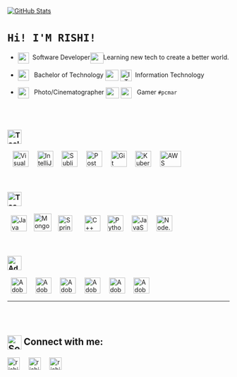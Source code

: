 [<img title="GitHub Stats" src="https://github-readme-stats.vercel.app/api?username=rishim1408&show_icons=true&theme=vue&hide=prs,issues,contribs"/>](https://github.com/RishiM1408?tab=repositories)

# `Hi! I'M RISHI!`

<!---
RishiM1408/RishiM1408 is a ✨ special ✨ repository because its `README.md` (this file) appears on your GitHub profile.
You can click the Preview link to take a look at your changes.
--->

- <img align="center" height="25px" src="https://pics.freeicons.io/uploads/icons/png/14760371461555931396-512.png"/>&nbsp; Software Developer<img align="center" height="25px" width="30px" src="https://img.icons8.com/ios/50/000000/vertical-line.png" />Learning new tech to create a better world.

- <img align="center" height="25px" src="https://user-images.githubusercontent.com/44945139/108477995-f59aa100-72b9-11eb-8cbc-a0d4f92c9449.png"/> &nbsp; Bachelor of Technology
[<img align="center" height="25px" width="30px" src="https://img.icons8.com/ios/50/000000/vertical-line.png" />](#)
[<img align="center" title="IoT" alt="IoT" width="26px" src="https://img.icons8.com/ios-filled/50/000000/internet-of-things.png" />](#)&nbsp; Information Technology
- [<img align="center" height="25px" src="https://pics.freeicons.io/uploads/icons/png/6684101501555931400-512.png"/>](#) &nbsp; Photo/Cinematographer
[<img align="center" height="25px" width="30px" src="https://img.icons8.com/ios/50/000000/vertical-line.png" />](#)
[<img align="center" width="25px" src="https://pics.freeicons.io/uploads/icons/png/9364660901536063363-512.png"/>](#) &nbsp; Gamer `#pcmar`

<br>

<br>

<!-- # **Skills** -->
### <img align="center" title="Tools" alt="Tools" height="32px" src="https://img.shields.io/badge/TechStack-Tools-%23434C5E.svg?&style=for-the-badge&logoColor=white&labelColor=2E3440" />&nbsp;
&nbsp;&nbsp;
<img src="https://cdn.worldvectorlogo.com/logos/visual-studio-code-1.svg"
alt="Visual Studio Code"
title="Visual Studio Code"
height="36"
width="36"
/>&nbsp;&nbsp;&nbsp;&nbsp;
<img src="https://cdn.worldvectorlogo.com/logos/intellij-idea-1.svg"
alt="IntelliJ Idea"
title="IntelliJ Idea"
height="36"
width="36"
/>&nbsp;&nbsp;&nbsp;&nbsp;
<img src="https://cdn.worldvectorlogo.com/logos/sublime-text.svg"
alt="Sublime Text"
title="Sublime Text"
height="36"
width="36"
/>&nbsp;&nbsp;&nbsp;&nbsp;
<img src="https://www.vectorlogo.zone/logos/getpostman/getpostman-icon.svg"
alt="Postman"
alt="Postman"
title="Postman"
height="36"
width="36"
/>&nbsp;&nbsp;&nbsp;&nbsp;
<img src="https://www.vectorlogo.zone/logos/git-scm/git-scm-icon.svg"
alt="Git"
title="Git"
height="36"
width="36"
/>&nbsp;&nbsp;&nbsp;&nbsp;
<img src="https://www.vectorlogo.zone/logos/kubernetes/kubernetes-icon.svg"
alt="Kubernetes"
title="Kubernetes"
height="36"
width="36"
/>&nbsp;&nbsp;&nbsp;&nbsp;
<img src="https://cdn.worldvectorlogo.com/logos/aws-2.svg"
alt="AWS"
title="AWS"
height="36"
width="48"
/>

<br>

### <img align="center" title="Technologies" alt="Technologies" height="32px" src="https://img.shields.io/badge/TechStack-Technologies-%23434C5E.svg?&style=for-the-badge&logoColor=white&labelColor=2E3440" />&nbsp;
&nbsp;&nbsp;<img src="https://cdn.worldvectorlogo.com/logos/java-14.svg"
alt="Java"
title="Java"
height="36"
width="36"
/> &nbsp;&nbsp;
<img src="https://cdn.worldvectorlogo.com/logos/mongodb-icon-1.svg"
alt="MongoDB"
title="MongoDB"
height="40"
width=""
/>&nbsp;&nbsp;&nbsp;
<img src="https://cdn.worldvectorlogo.com/logos/spring-3.svg"
alt="Spring"
title="Spring"
height="36"
width="32"
/>&nbsp;&nbsp;&nbsp;&nbsp;&nbsp;&nbsp;
<img src="https://cdn.worldvectorlogo.com/logos/c.svg"
alt="C++"
title="C++"
height="36"
width="36"
/>&nbsp;&nbsp;&nbsp;
<img src="https://cdn.worldvectorlogo.com/logos/python-5.svg"
alt="Python"
title="Python"
height="36"
width="36"
/>&nbsp;&nbsp;&nbsp;&nbsp;
<img src="https://cdn.worldvectorlogo.com/logos/logo-javascript.svg"
alt="JavaScript"
title="JavaScript"
height="36"
width="36"
/>&nbsp;&nbsp;&nbsp;&nbsp;
<img src="https://cdn.worldvectorlogo.com/logos/nodejs-icon.svg"
alt="Node.js"
title="Node.js"
height="36"
width="36"
/>&nbsp;&nbsp;&nbsp;&nbsp;



<br>

### <img align="center" title="Adobe Creative Suite" alt="Adobe Creative Suite" height="32px" src="https://img.shields.io/badge/Adobe-CreativeCloud-%23434C5E.svg?&style=for-the-badge&logo=adobe&logoColor=white&labelColor=2E3440" />
&nbsp;&nbsp;<img src="https://iconape.com/wp-content/files/mm/373284/svg/373284.svg"
alt="Adobe Lightroom CC"
title="Adobe Lightroom CC"
height="36"
width="36"
/>&nbsp;&nbsp;&nbsp;&nbsp;
<img src="https://iconape.com/wp-content/files/ix/373285/svg/373285.svg"
alt="Adobe Photoshop CC"
title="Adobe Photoshop CC"
height="36"
width="36"
/>&nbsp;&nbsp;&nbsp;&nbsp;
<img src="https://iconape.com/wp-content/files/tr/373282/svg/373282.svg"
alt="Adobe Illustrator CC"
title="Adobe Illustrator CC"
height="36"
width="36"
/>&nbsp;&nbsp;&nbsp;&nbsp;
<img src="https://iconape.com/wp-content/files/ld/373283/svg/373283.svg"
alt="Adobe Indesign CC"
title="Adobe Indesign CC"
height="36"
width="36"
/>&nbsp;&nbsp;&nbsp;&nbsp;
<img src="https://iconape.com/wp-content/files/ky/373287/svg/373287.svg"
alt="Adobe Premiere CC"
title="Adobe Premiere CC"
height="36"
width="36"
/>&nbsp;&nbsp;&nbsp;&nbsp;
<img src="https://user-images.githubusercontent.com/44945139/146665888-30e5c41e-afb7-4862-b2b5-c5bf672515a8.png"
alt="Adobe AfterEffects CC"
title="Adobe AfterEffects CC"
height="36"
width="36"
/>&nbsp;&nbsp;&nbsp;&nbsp;

---

<br>
<br>

## [<img align="center" title="Social Media" alt="Social Media" width="32px" src="https://cdn-icons-png.flaticon.com/512/2065/2065157.png" />](#)&nbsp;Connect with me:

[<img align="center" title="LinkedIn | Rishi Mohan" alt="rishi1408 | LinkedIn" height="28px" src="https://img.shields.io/badge/linkedin-%230077B5.svg?&style=for-the-badge&logo=linkedin&logoColor=white" />][linkedin]
&nbsp;&nbsp;&nbsp;
[<img align="center" title="Instagram | Rishi Mohan" alt="rishi1408 | Instagram" height="28px" src="https://img.shields.io/badge/instagram-%23E4405F.svg?&style=for-the-badge&logo=instagram&logoColor=white" />][instagram]
&nbsp;&nbsp;&nbsp;
[<img align="center" title="Instagram2 | Rishi Mohan" alt="rishi1408 | Instagram" height="28px" src="https://img.shields.io/badge/instagram2-%23E4405F.svg?&style=for-the-badge&logo=instagram&logoColor=white" />][instagram2]
&nbsp;&nbsp;&nbsp;


[linkedin]: https://www.linkedin.com/in/rishim1408/
[instagram]: https://www.instagram.com/flowofoptics/
[instagram2]: https://www.instagram.com/definitelymayberishi/
